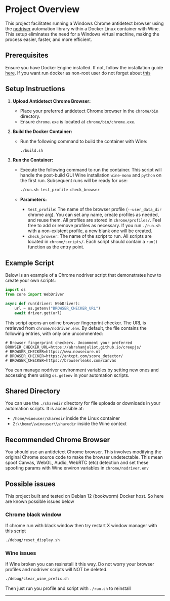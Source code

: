 # Project Overview

This project facilitates running a Windows Chrome antidetect browser using the [nodriver](https://github.com/ultrafunkamsterdam/nodriver) automation library within a Docker Linux container with Wine. This setup eliminates the need for a Windows virtual machine, making the process easier, faster, and more efficient.

## Prerequisites

Ensure you have Docker Engine installed. If not, follow the installation guide [here](https://docs.docker.com/engine/install/). If you want run docker as non-root user do not forget about [this](https://docs.docker.com/engine/install/linux-postinstall/#manage-docker-as-a-non-root-user)

## Setup Instructions

1. **Upload Antidetect Chrome Browser:**
   - Place your preferred antidetect Chrome browser in the `chrome/bin` directory.
   - Ensure `chrome.exe` is located at `chrome/bin/chrome.exe`.

2. **Build the Docker Container:**
   - Run the following command to build the container with Wine:
     ```bash
     ./build.sh
     ```

3. **Run the Container:**
   - Execute the following command to run the container. This script will handle the post-build GUI Wine installation `wine-mono` and `python` on the first run. Subsequent runs will be ready for use:
     ```bash
     ./run.sh test_profile check_browser
     ```

   - **Parameters:**
     - `test_profile`: The name of the browser profile (`--user_data_dir` chrome arg). You can set any name, create profiles as needed, and reuse them. All profiles are stored in `chrome/profiles/`. Feel free to add or remove profiles as necessary. If you run `./run.sh` with a non-existent profile, a new blank one will be created.
     - `check_browser`: The name of the script to run. All scripts are located in `chrome/scripts/`. Each script should contain a `run()` function as the entry point.

## Example Script

Below is an example of a Chrome nodriver script that demonstrates how to create your own scripts:

```python
import os
from core import WebDriver

async def run(driver: WebDriver):
    url = os.getenv("BROWSER_CHECKER_URL")
    await driver.get(url)
```

This script opens an online browser fingerprint checker. The URL is retrieved from `chrome/nodriver.env`. By default, the file contains the following entries, with only one uncommented:

```env
# Browser fingerprint checkers. Uncomment your preferred
BROWSER_CHECKER_URL=https://abrahamjuliot.github.io/creepjs/
# BROWSER_CHECKER=https://www.nowsecure.nl
# BROWSER_CHECKER=https://antcpt.com/score_detector/
# BROWSER_CHECKER=https://browserleaks.com/canvas
```

You can manage nodriver environment variables by setting new ones and accessing them using `os.getenv` in your automation scripts.

## Shared Directory

You can use the `./sharedir` directory for file uploads or downloads in your automation scripts. It is accessible at:
- `/home/wineuser/sharedir` inside the Linux container
- `Z:\\home\\wineuser\\sharedir` inside the Wine context

## Recommended Chrome Browser

You should use an antidetect Chrome browser. This involves modifying the original Chrome source code to make the browser undetectable. This mean spoof Canvas, WebGL, Audio, WebRTC (etc) detection and set these spoofing params with Wine environ variables in `chrome/nodriver.env`

## Possible issues
This project built and tested on Debian 12 (bookworm) Docker host. So here are known possible issues below

### Chrome black window
If chrome run with black window then try restart X window manager with this script
```bash
./debug/reset_display.sh
```

### Wine issues
If Wine broken you can resinstall it this way. Do not worry your browser profiles and nodriver scripts will NOT be deleted.
```bash
./debug/clear_wine_prefix.sh
```
Then just run you profile and script with `./run.sh` to reinstall

---

